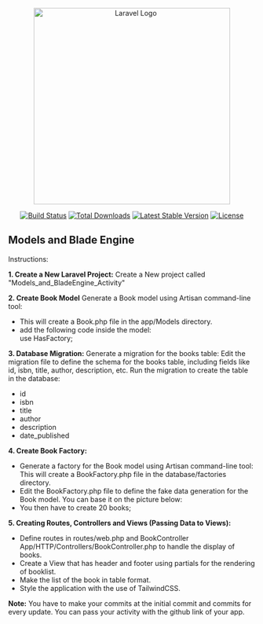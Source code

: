 <p align="center"><a href="https://laravel.com" target="_blank"><img src="https://raw.githubusercontent.com/laravel/art/master/logo-lockup/5%20SVG/2%20CMYK/1%20Full%20Color/laravel-logolockup-cmyk-red.svg" width="400" alt="Laravel Logo"></a></p>

<p align="center">
<a href="https://github.com/laravel/framework/actions"><img src="https://github.com/laravel/framework/workflows/tests/badge.svg" alt="Build Status"></a>
<a href="https://packagist.org/packages/laravel/framework"><img src="https://img.shields.io/packagist/dt/laravel/framework" alt="Total Downloads"></a>
<a href="https://packagist.org/packages/laravel/framework"><img src="https://img.shields.io/packagist/v/laravel/framework" alt="Latest Stable Version"></a>
<a href="https://packagist.org/packages/laravel/framework"><img src="https://img.shields.io/packagist/l/laravel/framework" alt="License"></a>
</p>

## Models and Blade Engine

Instructions:

<b>1. Create a New Laravel Project:</b>
Create a New project called "Models_and_BladeEngine_Activity"

<b>2. Create Book Model</b>
Generate a Book model using Artisan command-line tool:
- This will create a Book.php file in the app/Models directory.
- add the following code inside the model:<br>
use HasFactory; <br>

<b>3. Database Migration:</b>
Generate a migration for the books table:
Edit the migration file to define the schema for the books table, including fields like id, isbn, title, author, description, etc. Run the migration to create the table in the database:
- id
- isbn
- title
- author
- description
- date_published

<b>4. Create Book Factory:</b>
- Generate a factory for the Book model using Artisan command-line tool:
This will create a BookFactory.php file in the database/factories directory.
- Edit the BookFactory.php file to define the fake data generation for the Book model. You can base it on the picture below:
- You then have to create 20 books;

<b>5. Creating Routes, Controllers and Views (Passing Data to Views):</b>
- Define routes in routes/web.php and BookController App/HTTP/Controllers/BookController.php to handle the display of books.
- Create a View that has header and footer using partials for the rendering of booklist.
- Make the list of the book in table format.
- Style the application with the use of TailwindCSS.
 

<b>Note:</b> You have to make your commits at the initial commit and commits for every update. You can pass your activity with the github link of your app.